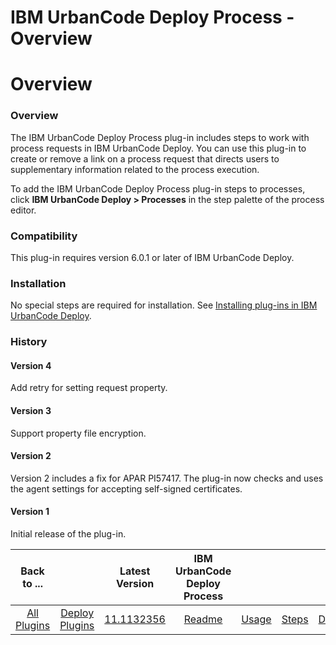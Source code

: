 
IBM UrbanCode Deploy Process - Overview
=======================================

# Overview


### Overview




The IBM UrbanCode Deploy Process plug-in includes steps to work with process requests in IBM UrbanCode Deploy. You can use this plug-in to create or remove a link on a process request that directs users to supplementary information related to the process execution.

To add the IBM UrbanCode Deploy Process plug-in steps to processes, click **IBM UrbanCode Deploy > Processes** in the step palette of the process editor.

### Compatibility

This plug-in requires version 6.0.1 or later of IBM UrbanCode Deploy.

### Installation

No special steps are required for installation. See [Installing plug-ins in IBM UrbanCode Deploy](https://www.urbancode.com/resource/installing-plug-ins-in-urbancode-products/ "Installing plug-ins in IBM UrbanCode Deploy").

### History

#### Version 4

Add retry for setting request property.

#### Version 3

Support property file encryption.

#### Version 2

Version 2 includes a fix for APAR PI57417. The plug-in now checks and uses the agent settings for accepting self-signed certificates.

#### Version 1

Initial release of the plug-in.


|Back to ...||Latest Version|IBM UrbanCode Deploy Process ||||
| :---: | :---: | :---: | :---: | :---: | :---: | :---: |
|[All Plugins](../../index.md)|[Deploy Plugins](../README.md)|[11.1132356](https://raw.githubusercontent.com/UrbanCode/IBM-UCD-PLUGINS/main/files/uDeploy-Process/ucd-uDeploy-Process-11.1132356.zip)|[Readme](README.md)|[Usage](usage.md)|[Steps](steps.md)|[Downloads](downloads.md)|
